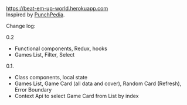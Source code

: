 <a href="https://beat-em-up-world.herokuapp.com">https://beat-em-up-world.herokuapp.com</a>
<br>
Inspired by <a href="http://www.punchpedia.com">PunchPedia</a>.


Change log:

0.2
- Functional components, Redux, hooks
- Games List, Filter, Select

0.1.
- Class components, local state
- Games List, Game Card (all data and cover), Random Card (Refresh), Error Boundary
- Context Api to select Game Card from List by index